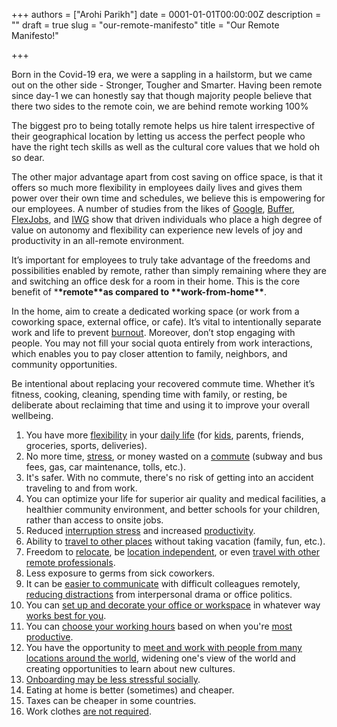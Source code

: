 +++
authors = ["Arohi Parikh"]
date = 0001-01-01T00:00:00Z
description = ""
draft = true
slug = "our-remote-manifesto"
title = "Our Remote Manifesto!"

+++

Born in the Covid-19 era, we were a sappling in a hailstorm, but we came out on the other side - Stronger, Tougher and Smarter. Having been remote since day-1 we can honestly say that though majority people believe that there two sides to the remote coin, we are behind remote working 100%

The biggest pro to being totally remote helps us hire talent irrespective of their geographical location by letting us access the perfect people who have the right tech skills as well as the cultural core values that we hold oh so dear.

The other major advantage apart from cost saving on office space, is that it offers so much more flexibility in employees daily lives and gives them power over their own time and schedules, we believe this is empowering for our employees. A number of studies from the likes of [Google](https://www.forbes.com/sites/abdullahimuhammed/2019/05/18/5-important-takeaways-from-googles-two-year-study-of-remote-work/#1a536957439a), [Buffer](https://buffer.com/state-of-remote-work-2019), [FlexJobs](https://www.techrepublic.com/article/why-remote-work-has-grown-by-159-since-2005/), and [IWG](http://assets.regus.com/pdfs/iwg-workplace-survey/iwg-workplace-survey-2019.pdf) show that driven individuals who place a high degree of value on autonomy and flexibility can experience new levels of joy and productivity in an all-remote environment.

It’s important for employees to truly take advantage of the freedoms and possibilities enabled by remote, rather than simply remaining where they are and switching an office desk for a room in their home. This is the core benefit of \***\*remote\*\***as compared to \***\*work-from-home\*\***.

In the home, aim to create a dedicated working space (or work from a coworking space, external office, or cafe). It’s vital to intentionally separate work and life to prevent [burnout](https://about.gitlab.com/company/culture/all-remote/mental-health/). Moreover, don’t stop engaging with people. You may not fill your social quota entirely from work interactions, which enables you to pay closer attention to family, neighbors, and community opportunities.

Be intentional about replacing your recovered commute time. Whether it’s fitness, cooking, cleaning, spending time with family, or resting, be deliberate about reclaiming that time and using it to improve your overall wellbeing.

1. You have more [flexibility](http://shedoesdatathings.com/post/1-year-at-gitlab/) in your [daily life](https://about.gitlab.com/company/culture/all-remote/people/#those-who-value-flexibility-and-autonomy) (for [kids](https://about.gitlab.com/blog/2019/07/25/balancing-career-and-baby/), parents, friends, groceries, sports, deliveries).
2. No more time, [stress](https://www.forbes.com/sites/markeghrari/2016/01/21/a-long-commute-could-be-the-last-thing-your-marriage-needs/#5baf10f04245), or money wasted on a [commute](https://www.inc.com/business-insider/study-reveals-commute-time-impacts-job-satisfaction.html) (subway and bus fees, gas, car maintenance, tolls, etc.).
3. It's safer. With no commute, there's no risk of getting into an accident traveling to and from work.
4. You can optimize your life for superior air quality and medical facilities, a healthier community environment, and better schools for your children, rather than access to onsite jobs.
5. Reduced [interruption stress](https://about.gitlab.com/blog/2018/05/17/eliminating-distractions-and-getting-things-done/) and increased [productivity](https://www.inc.com/brian-de-haaff/3-ways-remote-workers-outperform-office-workers.html).
6. Ability to [travel to other places](https://about.gitlab.com/blog/2017/01/31/around-the-world-in-6-releases/) without taking vacation (family, fun, etc.).
7. Freedom to [relocate](https://about.gitlab.com/handbook/people-group/contracts-and-international-expansion/#relocation--address-change), be [location independent](https://about.gitlab.com/blog/2019/06/25/how-remote-work-at-gitlab-enables-location-independence/), or even [travel with other remote professionals](https://about.gitlab.com/company/culture/all-remote/resources/#organizations-for-traveling-remote-work).
8. Less exposure to germs from sick coworkers.
9. It can be [easier to communicate](https://about.gitlab.com/company/culture/all-remote/informal-communication/) with difficult colleagues remotely, [reducing distractions](https://about.gitlab.com/blog/2018/03/15/working-at-gitlab-affects-my-life/) from interpersonal drama or office politics.
10. You can [set up and decorate your office or workspace](https://thriveglobal.com/stories/how-remote-work-can-reduce-stress-and-revitalize-your-mindset/) in whatever way [works best for you](https://about.gitlab.com/blog/2019/08/01/working-remotely-with-children-at-home/).
11. You can [choose your working hours](https://about.gitlab.com/company/culture/all-remote/people/#worklife-harmony) based on when you're [most productive](https://about.gitlab.com/company/culture/all-remote/asynchronous/).
12. You have the opportunity to [meet and work with people from many locations around the world](https://about.gitlab.com/handbook/incentives/#visiting-grant), widening one's view of the world and creating opportunities to learn about new cultures.
13. [Onboarding may be less stressful socially](https://about.gitlab.com/company/culture/all-remote/learning-and-development/#how-do-you-onboard-new-team-members).
14. Eating at home is better (sometimes) and cheaper.
15. Taxes can be cheaper in some countries.
16. Work clothes [are not required](https://about.gitlab.com/blog/2019/07/09/tips-for-working-from-home-remote-work/).
